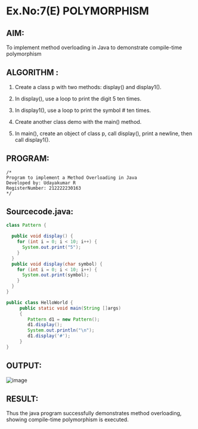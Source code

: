 # Ex.No:7(E)  POLYMORPHISM

## AIM:

To implement method overloading in Java to demonstrate compile-time polymorphism

## ALGORITHM :

1. Create a class p with two methods: display() and display1().

2. In display(), use a loop to print the digit 5 ten times.

3. In display1(), use a loop to print the symbol # ten times.

4. Create another class demo with the main() method.

5. In main(), create an object of class p, call display(), print a newline, then call display1().

## PROGRAM:
 ```
/*
Program to implement a Method Overloading in Java
Developed by: Udayakumar R
RegisterNumber: 212222230163
*/
```

## Sourcecode.java:
```java
class Pattern {

  public void display() {
    for (int i = 0; i < 10; i++) {
      System.out.print("5");
    }
  }
  public void display(char symbol) {
    for (int i = 0; i < 10; i++) {
      System.out.print(symbol);
    }
  }
}

public class HelloWorld {
     public static void main(String []args)
     {
        Pattern d1 = new Pattern();
        d1.display();
        System.out.println("\n");
        d1.display('#');
     }
}
```

## OUTPUT:

![image](https://github.com/user-attachments/assets/7b51dfba-38ac-480f-a70d-77ad97d55c0b)


## RESULT:

Thus the  java program successfully demonstrates method overloading, showing compile-time polymorphism is executed.
